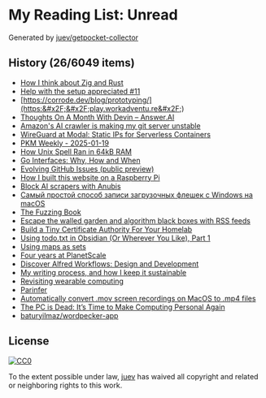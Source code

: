 # My Reading List: Unread

Generated by [juev/getpocket-collector](https://github.com/juev/getpocket-collector)

## History (26/6049 items)

- [How I think about Zig and Rust](https://lewiscampbell.tech/blog/250117.html)
- [Help with the setup appreciated #11](https://codeberg.org/actions/meta/issues/11)
- [https://corrode.dev/blog/prototyping/](https:&#x2F;&#x2F;play.workadventu.re&#x2F;)
- [Thoughts On A Month With Devin – Answer.AI](https://www.answer.ai/posts/2025-01-08-devin.html)
- [Amazon's AI crawler is making my git server unstable](https://xeiaso.net/notes/2025/amazon-crawler/)
- [WireGuard at Modal: Static IPs for Serverless Containers](https://modal.com/blog/vprox)
- [PKM Weekly - 2025-01-19](https://ednico.substack.com/p/pkm-weekly-2025-01-19)
- [How Unix Spell Ran in 64kB RAM](https://blog.codingconfessions.com/p/how-unix-spell-ran-in-64kb-ram)
- [Go Interfaces: Why, How and When](https://nyadgar.com/posts/go-interfaces-why-how-and-when/)
- [Evolving GitHub Issues (public preview)](https://github.blog/changelog/2025-01-13-evolving-github-issues-public-preview/)
- [How I built this website on a Raspberry Pi](https://mirawelner.com/posts/website_howto.html)
- [Block AI scrapers with Anubis](https://xeiaso.net/blog/2025/anubis/)
- [Самый простой способ записи загрузочных флешек с Windows на macOS](https://vc.ru/u/3171272-techunrestricted/1126234-samyi-prostoi-sposob-zapisi-zagruzochnyh-fleshek-s-windows-na-macos)
- [The Fuzzing Book](https://www.fuzzingbook.org/)
- [Escape the walled garden and algorithm black boxes with RSS feeds](https://www.johnwalker.nl/posts/escape-the-walled-garden-with-rss)
- [Build a Tiny Certificate Authority For Your Homelab](https://smallstep.com/blog/build-a-tiny-ca-with-raspberry-pi-yubikey/)
- [Using todo.txt in Obsidian (Or Wherever You Like), Part 1](http://ellanew.com/ptpl/140-2025-01-20-todo.txt-in-obsidian-1)
- [Using maps as sets](https://medium.com/@val_deleplace/using-maps-as-sets-7de3ca01d4a7)
- [Four years at PlanetScale](https://arslan.io/2025/01/20/four-years-at-planetscale/)
- [Discover Alfred Workflows: Design and Development](https://www.alfredapp.com/blog/tips-and-tricks/workflows-for-design-and-development/)
- [My writing process, and how I keep it sustainable](https://ntietz.com/blog/my-writing-process-and-how-i-keep-it-sustainable/)
- [Revisiting wearable computing](https://sachachua.com/blog/2025/01/revisiting-wearable-computing/)
- [Parinfer](https://shaunlebron.github.io/parinfer/)
- [Automatically convert .mov screen recordings on MacOS to .mp4 files](https://gist.github.com/ThisIsMissEm/ed73f1a5e9ac5afbfc1d7dc8ef642d5e)
- [The PC is Dead: It’s Time to Make Computing Personal Again](https://www.vintagecomputing.com/index.php/archives/3292/the-pc-is-dead-its-time-to-make-computing-personal-again)
- [baturyilmaz/wordpecker-app](https://github.com/baturyilmaz/wordpecker-app)

## License

[![CC0](https://mirrors.creativecommons.org/presskit/buttons/88x31/svg/cc-zero.svg)](https://creativecommons.org/publicdomain/zero/1.0/)

To the extent possible under law, [juev](https://github.com/juev) has waived all copyright and related or neighboring rights to this work.

